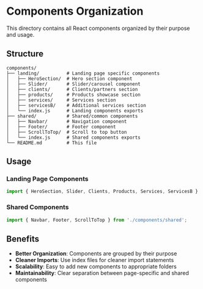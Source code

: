 # Components Organization

This directory contains all React components organized by their purpose and usage.

## Structure

```
components/
├── landing/          # Landing page specific components
│   ├── HeroSection/  # Hero section component
│   ├── Slider/       # Slider/carousel component
│   ├── clients/      # Clients/partners section
│   ├── products/     # Products showcase section
│   ├── services/     # Services section
│   ├── servicesB/    # Additional services section
│   └── index.js      # Landing components exports
├── shared/           # Shared/common components
│   ├── Navbar/       # Navigation component
│   ├── Footer/       # Footer component
│   ├── ScrollToTop/  # Scroll to top button
│   └── index.js      # Shared components exports
└── README.md         # This file
```

## Usage

### Landing Page Components
```javascript
import { HeroSection, Slider, Clients, Products, Services, ServicesB } from './components/landing';
```

### Shared Components
```javascript
import { Navbar, Footer, ScrollToTop } from './components/shared';
```

## Benefits

- **Better Organization**: Components are grouped by their purpose
- **Cleaner Imports**: Use index files for cleaner import statements
- **Scalability**: Easy to add new components to appropriate folders
- **Maintainability**: Clear separation between page-specific and shared components 